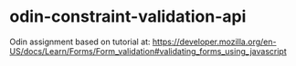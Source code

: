 # odin-constraint-validation-api
Odin assignment based on tutorial at:
https://developer.mozilla.org/en-US/docs/Learn/Forms/Form_validation#validating_forms_using_javascript

